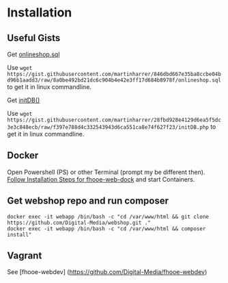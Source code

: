 # Installation

## Useful Gists

Get [onlineshop.sql](https://gist.github.com/martinharrer/846dbd667e35ba8ccbe04bd96b1aadd3)

Use `wget https://gist.githubusercontent.com/martinharrer/846dbd667e35ba8ccbe04bd96b1aadd3/raw/8a0be492bd21dc6c904b4e42e3ff17d684b8978f/onlineshop.sql` to get it in linux commandline.

Get [initDB()](https://gist.github.com/martinharrer/28fbd928e4129d6ea5f5dc3e3c848ecb)

Use `wget https://gist.githubusercontent.com/martinharrer/28fbd928e4129d6ea5f5dc3e3c848ecb/raw/f397e788d4c332543943d6ca551ca8e74f627f23/initDB.php` to get it in linux commandline.

## Docker
Open Powershell (PS) or other Terminal (prompt my be different then).
[Follow Installation Steps for fhooe-web-dock](https://github.com/Digital-Media/fhooe-web-dock/blob/main/INSTALL.md) 
and start Containers.

## Get webshop repo and run composer
```shell
docker exec -it webapp /bin/bash -c "cd /var/www/html && git clone https://github.com/Digital-Media/webshop.git ."
docker exec -it webapp /bin/bash -c "cd /var/www/html && composer install"
```

## Vagrant

See [fhooe-webdev] (https://github.com/Digital-Media/fhooe-webdev)
